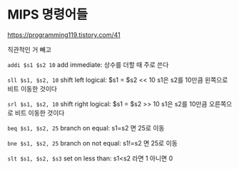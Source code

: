 # MIPS 명령어들

https://programming119.tistory.com/41

직관적인 거 빼고

`addi $s1 $s2 10` add immediate: 상수를 더할 때 주로 쓴다

`sll $s1, $s2, 10` shift left logical: $s1 = $s2 << 10 s1은 s2를 10만큼 왼쪽으로 비트 이동한 것이다

`srl $s1, $s2, 10` shift right logical: $s1 = $s2 >> 10 s1은 s2를 10만큼 오른쪽으로 비트 이동한 것이다



`beq $s1, $s2, 25` branch on equal: s1=s2 면 25로 이동

`bne $s1, $s2, 25` branch on not equal: s1!=s2 면 25로 이동

`slt $s1, $s2, $s3` set on less than: s1<s2 라면 1 아니면 0




